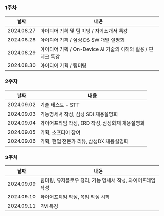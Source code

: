 ### 1주차
| 날짜 | 내용 |
| --- | --- |
|  2024.08.27 | 아이디어 기획 및 팀 미팅 / 자기소개서 특강 |
|  2024.08.28 | 아이디어 기획 / 삼성 DS SW 개발 설명회 |
|  2024.08.29 | 아이디어 기획 / On-Device AI 기술의 이해와 활용 / 핀테크 특강 |
|  2024.08.30 | 아이디어 기획 / 팀미팅 |

### 2주차
| 날짜 | 내용 |
| --- | --- |
|  2024.09.02 | 기술 테스트 - STT |
|  2024.09.03 | 기능명세서 작성, 삼성 SDI 채용설명회 |
|  2024.09.04 | 와이어프레임 작성, ERD 작성, 삼성화재 채용설명회 |
|  2024.09.05 | 기획, 소프티어 참여 |
|  2024.09.06 | 기획, 현업 전문가 리뷰, 삼성DX 채용설명회 |

### 3주차
| 날짜 | 내용 |
| --- | --- |
|  2024.09.09 | 팀미팅, 유저플로우 정리, 기능 명세서 작성, 와이어프레임 작성  |
|  2024.09.10 | 와이어프레임 작성, 목업 작성 시작  |
|  2024.09.11 | PM 특강  |